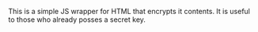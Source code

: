 This is a simple JS wrapper for HTML that encrypts it contents. It is useful to those who already posses a secret key.
